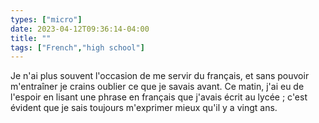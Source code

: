 ```yaml
---
types: ["micro"]
date: 2023-04-12T09:36:14-04:00
title: ""
tags: ["French","high school"]
---
```

Je n'ai plus souvent l'occasion de me servir du français, et sans pouvoir m'entraîner je crains oublier ce que je savais avant. Ce matin, j'ai eu de l'espoir en lisant une phrase en français que j'avais écrit au lycée ; c'est évident que je sais toujours m'exprimer mieux qu'il y a vingt ans.
